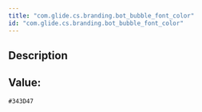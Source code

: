 ```yaml
---
title: "com.glide.cs.branding.bot_bubble_font_color"
id: "com.glide.cs.branding.bot_bubble_font_color"
---
```

## Description



## Value: 
```
#343D47
```